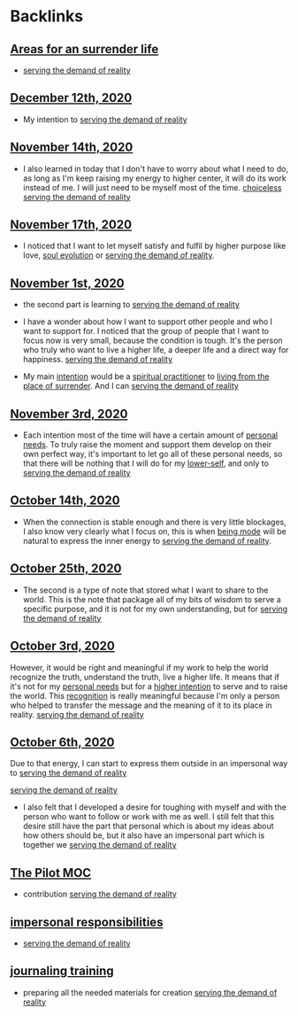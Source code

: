 
# Backlinks
## [Areas for an surrender life](<Areas for an surrender life.md>)
- [serving the demand of reality](<serving the demand of reality.md>)

## [December 12th, 2020](<December 12th, 2020.md>)
- My intention to [serving the demand of reality](<serving the demand of reality.md>)

## [November 14th, 2020](<November 14th, 2020.md>)
- I also learned in today that I don't have to worry about what I need to do, as long as I'm keep raising my energy to higher center, it will do its work instead of me. I will just need to be myself most of the time. [choiceless](<choiceless.md>) [serving the demand of reality](<serving the demand of reality.md>)

## [November 17th, 2020](<November 17th, 2020.md>)
- I noticed that I want to let myself satisfy and fulfil by higher purpose like love, [soul evolution](<soul evolution.md>) or [serving the demand of reality](<serving the demand of reality.md>).

## [November 1st, 2020](<November 1st, 2020.md>)
- the second part is learning to [serving the demand of reality](<serving the demand of reality.md>)

- I have a wonder about how I want to support other people and who I want to support for. I noticed that the group of people that I want to focus now is very small, because the condition is tough. It's the person who truly who want to live a higher life, a deeper life and a direct way for happiness. [serving the demand of reality](<serving the demand of reality.md>)

- My main [intention](<intention.md>) would be a [spiritual practitioner](<spiritual practitioner.md>) to [living from the place of surrender](<living from the place of surrender.md>). And I can [serving the demand of reality](<serving the demand of reality.md>)

## [November 3rd, 2020](<November 3rd, 2020.md>)
- Each intention most of the time will have a certain amount of [personal needs](<personal needs.md>). To truly raise the moment and support them develop on their own perfect way, it's important to let go all of these personal needs, so that there will be nothing that I will do for my [lower-self](<lower-self.md>), and only to [serving the demand of reality](<serving the demand of reality.md>)

## [October 14th, 2020](<October 14th, 2020.md>)
- When the connection is stable enough and there is very little blockages, I also know very clearly what I focus on, this is when [being mode](<being mode.md>) will be natural to express the inner energy to [serving the demand of reality](<serving the demand of reality.md>).

## [October 25th, 2020](<October 25th, 2020.md>)
- The second is a type of note that stored what I want to share to the world. This is the note that package all of my bits of wisdom to serve a specific purpose, and it is not for my own understanding, but for [serving the demand of reality](<serving the demand of reality.md>)

## [October 3rd, 2020](<October 3rd, 2020.md>)
However, it would be right and meaningful if my work to help the world recognize the truth, understand the truth, live a higher life. It means that if it's not for my [personal needs](<personal needs.md>) but for a [higher intention](<higher intention.md>) to serve and to raise the world. This [recognition](<recognition.md>) is really meaningful because I'm only a person who helped to transfer the message and the meaning of it to its place in reality. [serving the demand of reality](<serving the demand of reality.md>)

## [October 6th, 2020](<October 6th, 2020.md>)
Due to that energy, I can start to express them outside in an impersonal way to [serving the demand of reality](<serving the demand of reality.md>)

[serving the demand of reality](<serving the demand of reality.md>)

- I also felt that I developed a desire for toughing with myself and with the person who want to follow or work with me as well. I still felt that this desire still have the part that personal which is about my ideas about how others should  be, but it also have an impersonal part which is together we [serving the demand of reality](<serving the demand of reality.md>)

## [The Pilot MOC](<The Pilot MOC.md>)
- contribution [serving the demand of reality](<serving the demand of reality.md>)

## [impersonal responsibilities](<impersonal responsibilities.md>)
- [serving the demand of reality](<serving the demand of reality.md>)

## [journaling training](<journaling training.md>)
- preparing all the needed materials for creation [serving the demand of reality](<serving the demand of reality.md>)

